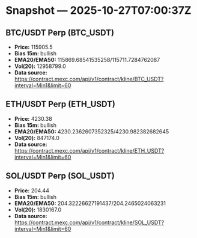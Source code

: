 # Snapshot — 2025-10-27T07:00:37Z

## BTC/USDT Perp (BTC_USDT)
- **Price:** 115905.5
- **Bias 15m:** bullish
- **EMA20/EMA50:** 115869.68541535258/115711.7284762087
- **Vol(20):** 12958799.0
- **Data source:** https://contract.mexc.com/api/v1/contract/kline/BTC_USDT?interval=Min1&limit=60

## ETH/USDT Perp (ETH_USDT)
- **Price:** 4230.38
- **Bias 15m:** bullish
- **EMA20/EMA50:** 4230.2362607352325/4230.982382682645
- **Vol(20):** 847174.0
- **Data source:** https://contract.mexc.com/api/v1/contract/kline/ETH_USDT?interval=Min1&limit=60

## SOL/USDT Perp (SOL_USDT)
- **Price:** 204.44
- **Bias 15m:** bullish
- **EMA20/EMA50:** 204.32226627191437/204.2465024063231
- **Vol(20):** 1830167.0
- **Data source:** https://contract.mexc.com/api/v1/contract/kline/SOL_USDT?interval=Min1&limit=60
